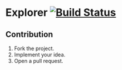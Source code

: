 # Explorer [![Build Status][travis-img]][travis-url]

## Contribution

1. Fork the project.
2. Implement your idea.
3. Open a pull request.

[travis-img]: https://travis-ci.org/turing-complete/explorer.svg?branch=master
[travis-url]: https://travis-ci.org/turing-complete/explorer
